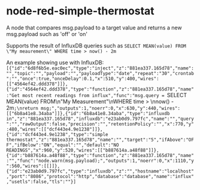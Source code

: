 # node-red-simple-thermostat
A node that compares msg.payload to a target value and returns a new msg.payload such as 'off' or 'on'

Supports the result of InfluxDB queries such as `SELECT MEAN(value) FROM \"My meaurement\" WHERE time > now() - 2m`

An example showing use with InfluxDB:
`[{"id":"6d8f6b5e.eac0ec","type":"inject","z":"881ea337.165d78","name":"","topic":"","payload":"","payloadType":"date","repeat":"30","crontab":"","once":true,"onceDelay":0.1,"x":510,"y":400,"wires":[["4564ef42.ddd378"]]},{"id":"4564ef42.ddd378","type":"function","z":"881ea337.165d78","name":"Get most recent readings from influx","func":"msg.query = `SELECT MEAN(value) FROM\n\"My Measurement\"\nWHERE time > \nnow() - 2m`;\nreturn msg;","outputs":1,"noerr":0,"x":630,"y":440,"wires":[["6b8a41e8.34aba"]]},{"id":"6b8a41e8.34aba","type":"influxdb in","z":"881ea337.165d78","influxdb":"e23ab0d9.797fc","name":"","query":"","rawOutput":false,"precision":"","retentionPolicy":"","x":770,"y":480,"wires":[["dcf443e4.9e1238"]]},{"id":"dcf443e4.9e1238","type":"simple thermostat","z":"881ea337.165d78","name":"","target":"5","ifAbove":"OFF","ifBelow":"ON","equal":"","default":"NO READINGS","x":960,"y":520,"wires":[["b887614a.a48f88"]]},{"id":"b887614a.a48f88","type":"function","z":"881ea337.165d78","name":"","func":"node.warn(msg.payload);","outputs":1,"noerr":0,"x":1110,"y":560,"wires":[[]]},{"id":"e23ab0d9.797fc","type":"influxdb","z":"","hostname":"localhost","port":"8086","protocol":"http","database":"database","name":"influx","usetls":false,"tls":""}]`
